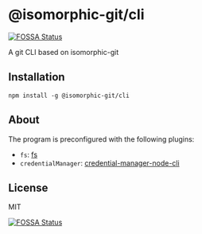 # @isomorphic-git/cli
[![FOSSA Status](https://app.fossa.io/api/projects/git%2Bgithub.com%2Fisomorphic-git%2Fcli.svg?type=shield)](https://app.fossa.io/projects/git%2Bgithub.com%2Fisomorphic-git%2Fcli?ref=badge_shield)

A git CLI based on isomorphic-git

## Installation

```
npm install -g @isomorphic-git/cli
```

## About

The program is preconfigured with the following plugins:

- `fs`: [fs](https://nodejs.org/api/fs.html)
- `credentialManager`: [credential-manager-node-cli](https://ghub.io/credential-manager-node-cli)

## License
MIT

[![FOSSA Status](https://app.fossa.io/api/projects/git%2Bgithub.com%2Fisomorphic-git%2Fcli.svg?type=large)](https://app.fossa.io/projects/git%2Bgithub.com%2Fisomorphic-git%2Fcli?ref=badge_large)